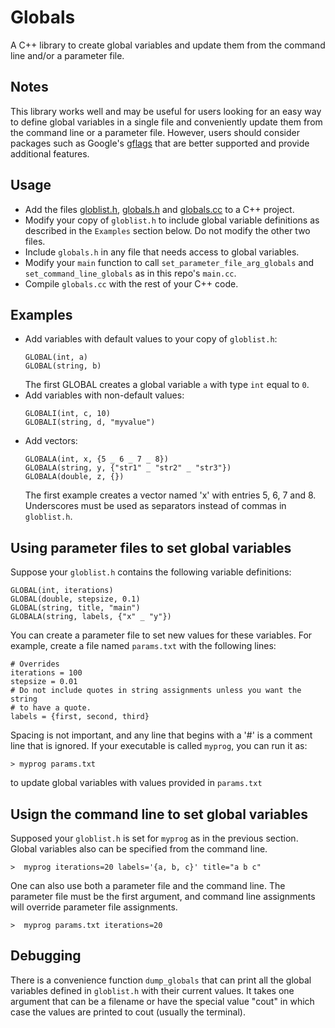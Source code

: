 # Globals
A C++ library to create global variables and update them from the command line
and/or a parameter file.

## Notes
This library works well and may be useful for users looking for an easy way to
define global variables in a single file and conveniently update them from the
command line or a parameter file.  However, users should consider packages
such as Google's [gflags](https://github.com/gflags/gflags) that are better
supported and provide additional features.

## Usage
- Add the files [globlist.h](globlist.h), [globals.h](globals.h) and
  [globals.cc](globals.cc) to a C++ project.
- Modify your copy  of `globlist.h` to include global variable definitions as
  described in the `Examples` section below. Do not modify the other two files.
- Include `globals.h` in any file that needs access to global variables.
- Modify your `main` function to call `set_parameter_file_arg_globals` and
  `set_command_line_globals` as in this repo's `main.cc`.
- Compile `globals.cc` with the rest of your C++ code.


## Examples
- Add variables with default values to your copy of `globlist.h`:
  ```
  GLOBAL(int, a)
  GLOBAL(string, b)
  ```
  The first GLOBAL creates a global variable `a` with type `int` equal to `0`.
- Add variables with non-default values:
  ```
  GLOBALI(int, c, 10)
  GLOBALI(string, d, "myvalue")
  ```
- Add vectors:
  ```
  GLOBALA(int, x, {5 _ 6 _ 7 _ 8})
  GLOBALA(string, y, {"str1" _ "str2" _ "str3"})
  GLOBALA(double, z, {})
  ```
  The first example creates a vector named 'x' with entries 5, 6, 7 and 8.
  Underscores must be used as separators instead of commas in `globlist.h`.
  
## Using parameter files to set global variables
Suppose your `globlist.h` contains the following variable definitions:
```
GLOBAL(int, iterations)
GLOBAL(double, stepsize, 0.1)
GLOBAL(string, title, "main")
GLOBALA(string, labels, {"x" _ "y"})
```
You can create a parameter file to set new values for these variables.
For example, create a file named `params.txt` with the following lines:
```
# Overrides
iterations = 100
stepsize = 0.01
# Do not include quotes in string assignments unless you want the string
# to have a quote.
labels = {first, second, third}
```
Spacing is not important, and any line that begins with a '#' is a comment line
that is ignored.  If your executable is called `myprog`, you can run it as:
```
> myprog params.txt
```
to update global variables with values provided in `params.txt`

## Usign the command line to set global variables
Supposed your `globlist.h` is set for `myprog` as in the previous section.
Global variables also can be specified from the command line.
```
>  myprog iterations=20 labels='{a, b, c}' title="a b c"
```
One can also use both a parameter file and the command line.  The parameter
file must be the first argument, and command line assignments will override
parameter file assignments.
```
>  myprog params.txt iterations=20
```

## Debugging
There is a convenience function `dump_globals` that can print all the global
variables defined in `globlist.h` with their current values. It takes one
argument that can be a filename or have the special value "cout" in which
case the values are printed to cout (usually the terminal).
